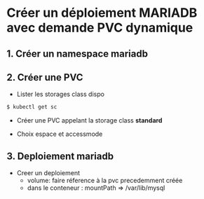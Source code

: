 # Créer un déploiement MARIADB avec demande PVC dynamique


## 1. Créer un namespace mariadb


## 2. Créer une PVC 

- Lister les storages class dispo

```bash
$ kubectl get sc
```

- Créer une PVC appelant la storage class **standard**

- Choix espace et accessmode

## 3. Deploiement mariadb

- Creer un deploiement
    - volume: faire réference à la pvc precedemment créée
    - dans le conteneur : mountPath => /var/lib/mysql

